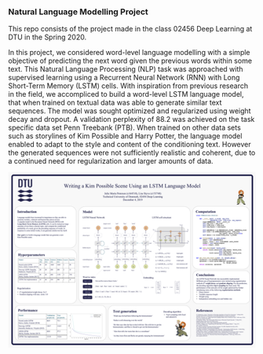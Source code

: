 ### Natural Language Modelling Project

This repo consists of the project made in the class 02456 Deep Learning at DTU in the Spring 2020.

In this project, we considered word-level language modelling with a simple objective of predicting the next word given the previous words within some text. This Natural Language Processing (NLP) task was approached with supervised learning using a Recurrent Neural Network (RNN) with Long Short-Term Memory (LSTM) cells. With inspiration from previous research in the field, we accompliced to build a word-level LSTM language model, that when trained on textual data was able to generate similar text sequences. The model was sought optimized and regularized using weight decay and dropout. A validation perplexity of 88.2 was achieved on the task specific data set Penn Treebank (PTB). When trained on other data sets such as storylines of Kim Possible and Harry Potter, the language model enabled to adapt to the style and content of the conditioning text. However the generated sequences were not sufficiently realistic and coherent, due to a continued need for regularization and larger amounts of data.

![Poster](Poster.png)
